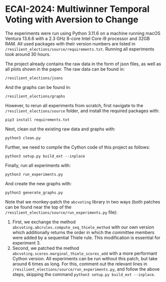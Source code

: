 # ECAI-2024: Multiwinner Temporal Voting with Aversion to Change


The experiments were run using Python 3.11.6 on a machine running macOS Ventura 13.6.6 with a 2.3 GHz 8-core Intel Core i9 processor and 32GB RAM. All used packages with their version numbers are listed in `/resilient_elections/source/requirements.txt`. Running all experiments took around 30 hours.

The project already contains the raw data in the form of json files, as well as all plots shown in the paper. The raw data can be found in:

```/resilient_elections/jsons```

And the graphs can be found in:

```/resilient_elections/graphs```

However, to rerun all experiments from scratch, first navigate to the `/resilient_elections/source` folder, and install the required packages with:

```pip3 install requirements.txt```

Next, clean out the existing raw data and graphs with:

```python3 clean.py```

Further, we need to compile the Cython code of this project as follows:

```python3 setup.py build_ext --inplace```

Finally, run all experiments with:

```python3 run_experiments.py```

And create the new graphs with:

```python3 generate_graphs.py```

Note that we monkey-patch the `abcvoting` library in two ways (both patches can be found near the top of the `/resilient_elections/source/run_experiments.py` file):
1. First, we exchange the method `abcvoting.abcrules.compute_seq_thiele_method` with our own version which additionally returns the order in which the committee members were added by a sequential Thiele rule. This modification is essential for experiment 3.
2. Second, we patched the method `abcvoting.scores.marginal_thiele_scores_add` with a more performant Cython version. All experiments can be run without this patch, but take around 6 times as long. For this, comment out the relevant lines in `/resilient_elections/source/run_experiments.py`, and follow the above steps, skipping the command `python3 setup.py build_ext --inplace`.

